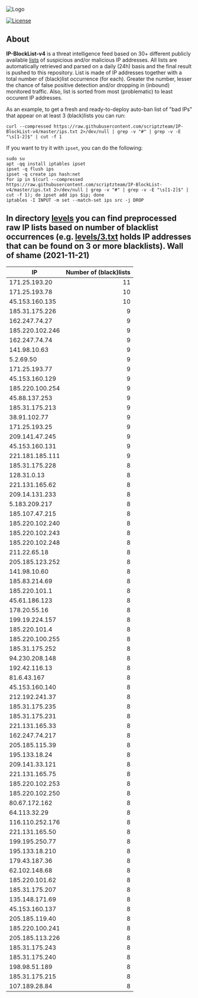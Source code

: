 ![Logo](https://i.imgur.com/PyKLAe7.png)

[![License](https://img.shields.io/badge/license-The_Unlicense-red.svg)](https://unlicense.org/)

About
----

**IP-BlockList-v4** is a threat intelligence feed based on 30+ different publicly available [lists](https://github.com/stamparm/maltrail) of suspicious and/or malicious IP addresses. All lists are automatically retrieved and parsed on a daily (24h) basis and the final result is pushed to this repository. List is made of IP addresses together with a total number of (black)list occurrence (for each). Greater the number, lesser the chance of false positive detection and/or dropping in (inbound) monitored traffic. Also, list is sorted from most (problematic) to least occurent IP addresses.

As an example, to get a fresh and ready-to-deploy auto-ban list of "bad IPs" that appear on at least 3 (black)lists you can run:

```
curl --compressed https://raw.githubusercontent.com/scriptzteam/IP-BlockList-v4/master/ips.txt 2>/dev/null | grep -v "#" | grep -v -E "\s[1-2]$" | cut -f 1
```

If you want to try it with `ipset`, you can do the following:

```
sudo su
apt -qq install iptables ipset
ipset -q flush ips
ipset -q create ips hash:net
for ip in $(curl --compressed https://raw.githubusercontent.com/scriptzteam/IP-BlockList-v4/master/ips.txt 2>/dev/null | grep -v "#" | grep -v -E "\s[1-2]$" | cut -f 1); do ipset add ips $ip; done
iptables -I INPUT -m set --match-set ips src -j DROP
```

In directory [levels](levels) you can find preprocessed raw IP lists based on number of blacklist occurrences (e.g. [levels/3.txt](levels/3.txt) holds IP addresses that can be found on 3 or more blacklists).
Wall of shame (2021-11-21)
----

|IP|Number of (black)lists|
|---|--:|
171.25.193.20|11
171.25.193.78|10
45.153.160.135|10
185.31.175.226|9
162.247.74.27|9
185.220.102.246|9
162.247.74.74|9
141.98.10.63|9
5.2.69.50|9
171.25.193.77|9
45.153.160.129|9
185.220.100.254|9
45.88.137.253|9
185.31.175.213|9
38.91.102.77|9
171.25.193.25|9
209.141.47.245|9
45.153.160.131|9
221.181.185.111|9
185.31.175.228|8
128.31.0.13|8
221.131.165.62|8
209.14.131.233|8
5.183.209.217|8
185.107.47.215|8
185.220.102.240|8
185.220.102.243|8
185.220.102.248|8
211.22.65.18|8
205.185.123.252|8
141.98.10.60|8
185.83.214.69|8
185.220.101.1|8
45.61.186.123|8
178.20.55.16|8
199.19.224.157|8
185.220.101.4|8
185.220.100.255|8
185.31.175.252|8
94.230.208.148|8
192.42.116.13|8
81.6.43.167|8
45.153.160.140|8
212.192.241.37|8
185.31.175.235|8
185.31.175.231|8
221.131.165.33|8
162.247.74.217|8
205.185.115.39|8
195.133.18.24|8
209.141.33.121|8
221.131.165.75|8
185.220.102.253|8
185.220.102.250|8
80.67.172.162|8
64.113.32.29|8
116.110.252.176|8
221.131.165.50|8
199.195.250.77|8
195.133.18.210|8
179.43.187.36|8
62.102.148.68|8
185.220.101.62|8
185.31.175.207|8
135.148.171.69|8
45.153.160.137|8
205.185.119.40|8
185.220.100.241|8
205.185.113.226|8
185.31.175.243|8
185.31.175.240|8
198.98.51.189|8
185.31.175.215|8
107.189.28.84|8
